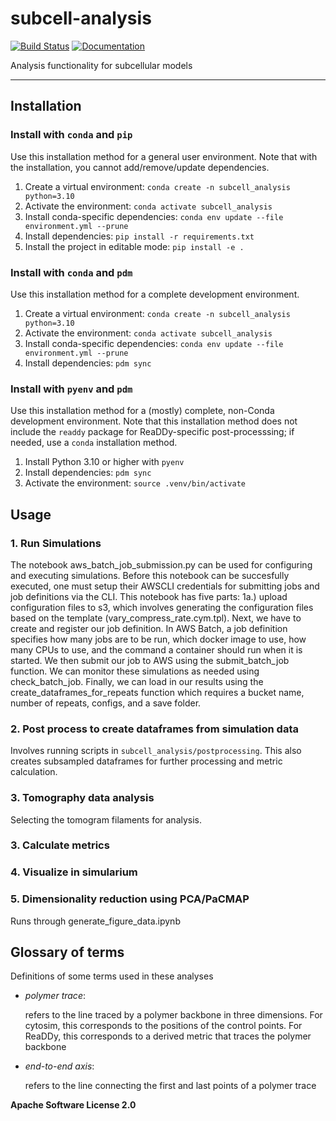 # subcell-analysis

[![Build Status](https://github.com/Simularium/subcell-analysis/workflows/CI/badge.svg)](https://github.com/Simularium/subcell-analysis/actions)
[![Documentation](https://github.com/Simularium/subcell-analysis/workflows/Documentation/badge.svg)](https://Simularium.github.io/subcell-analysis)

Analysis functionality for subcellular models

---

## Installation

### Install with `conda` and `pip`

Use this installation method for a general user environment.
Note that with the installation, you cannot add/remove/update dependencies.

1. Create a virtual environment: `conda create -n subcell_analysis python=3.10`
2. Activate the environment: `conda activate subcell_analysis`
3. Install conda-specific dependencies: `conda env update --file environment.yml --prune`
4. Install dependencies: `pip install -r requirements.txt`
5. Install the project in editable mode: `pip install -e .`

### Install with `conda` and `pdm`

Use this installation method for a complete development environment.

1. Create a virtual environment: `conda create -n subcell_analysis python=3.10`
2. Activate the environment: `conda activate subcell_analysis`
3. Install conda-specific dependencies: `conda env update --file environment.yml --prune`
4. Install dependencies: `pdm sync`

### Install with `pyenv` and `pdm`

Use this installation method for a (mostly) complete, non-Conda development environment.
Note that this installation method does not include the `readdy` package for ReaDDy-specific post-processsing; if needed, use a `conda` installation method.

1. Install Python 3.10 or higher with `pyenv`
2. Install dependencies: `pdm sync`
3. Activate the environment: `source .venv/bin/activate`

## Usage

### 1. Run Simulations
The notebook aws_batch_job_submission.py can be used for configuring and executing simulations. Before this notebook can be succesfully executed, one must setup their AWSCLI credentials for submitting jobs and job definitions via the CLI. This notebook has five parts: 1a.) upload configuration files to s3, which involves generating the configuration files based on the template (vary_compress_rate.cym.tpl). Next, we have to create and register our job definition. In AWS Batch, a job definition specifies how many jobs are to be run, which docker image to use, how many CPUs to use, and the command a container should run when it is started.  We then submit our job to AWS using the submit_batch_job function. We can monitor these simulations as needed using check_batch_job. Finally, we can load in our results using the create_dataframes_for_repeats function which requires a bucket name, number of repeats, configs, and a save folder.

### 2. Post process to create dataframes from simulation data
Involves running scripts in `subcell_analysis/postprocessing`. This also creates subsampled dataframes for further processing and metric calculation.

### 3. Tomography data analysis
Selecting the tomogram filaments for analysis.

### 3. Calculate metrics

### 4. Visualize in simularium

### 5. Dimensionality reduction using PCA/PaCMAP
Runs through generate_figure_data.ipynb


## Glossary of terms
Definitions of some terms used in these analyses
* *polymer trace*:

    refers to the line traced by a polymer backbone in three dimensions. For cytosim, this corresponds to the positions of the control points. For ReaDDy, this corresponds to a derived metric that traces the polymer backbone

* *end-to-end axis*:

    refers to the line connecting the first and last points of a polymer trace

**Apache Software License 2.0**
